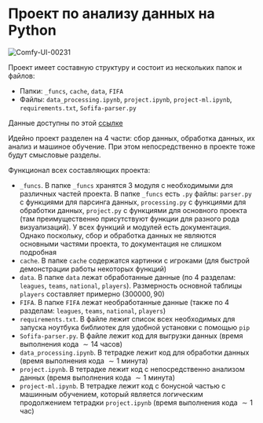 # Проект по анализу данных на Python

<img src="https://i.ibb.co/C30BNfQ0/Comfy-UI-00231.png" alt="Comfy-UI-00231" border="0">


Проект имеет составную структуру и состоит из нескольких папок и файлов: 
* Папки: `_funcs`, `cache`, `data`, `FIFA`
* Файлы: `data_processing.ipynb`, `project.ipynb`, `project-ml.ipynb`, `requirements.txt`, `Sofifa-parser.py`


Данные доступны по этой [ссылке](https://drive.google.com/drive/folders/1WM4IMwhoWHOdsHX7I2gORPWO8tnLHofr?usp=sharing)


Идейно проект разделен на $4$ части: сбор данных, обработка данных, их анализ и машиное обучение. При этом непосредственно в проекте тоже будут смысловые разделы.


Функционал всех составляющих проекта:
* `_funcs`. В папке `_funcs` хранятся $3$ модуля с необходимыми для различных частей проекта. В папке `_funcs` есть `.py` файлы: `parser.py` с функциями для парсинга данных, `processing.py` с функциями для обработки данных, `project.py` с функциями для основного проекта (там преимущественно присутствуют функции для разного рода визуализаций). У всех функций и модулей есть документация. Однако поскольку, сбор и обработка данных не являются основными частями проекта, то документация не слишком подробная
* `cache`. В папке `cache` содержатся картинки с игроками (для быстрой демонстрации работы некоторых функций)
* `data`. В папке `data` лежат обработанные данные (по $4$ разделам: `leagues`, `teams`, `national`, `players`). Размерность основной таблицы `players` составляет примерно $(300000, 90)$
* `FIFA`. В папке `FIFA` лежат необработанные данные (также по $4$ разделам: `leagues`, `teams`, `national`, `players`)
* `requirements.txt`. В файле лежит список всех необходимых для запуска ноутбука библиотек для удобной установки с помощью `pip`
* `Sofifa-parser.py`. В файле лежит код для выгрузки данных (время выполнения кода $\sim 14$ часов) 
* `data_processing.ipynb`. В тетрадке лежит код для обработки данных (время выполнения кода $\sim 1$ минута)
* `project.ipynb`. В тетрадке лежит код с непосредственно анализом данных (время выполнения кода $\sim 1$ минута)
* `project-ml.ipynb`. В тетрадке лежит код с бонусной частью с машинным обучением, который является логическим продолжением тетрадки `project.ipynb` (время выполнения кода $\sim 1$ час)
